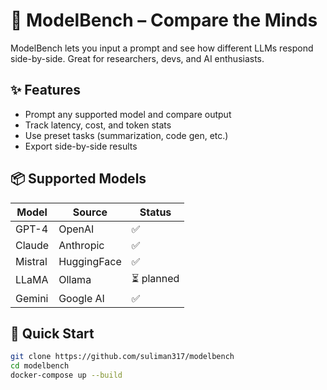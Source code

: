 # 🧠 ModelBench – Compare the Minds

ModelBench lets you input a prompt and see how different LLMs respond side-by-side. Great for researchers, devs, and AI enthusiasts.

## ✨ Features

- Prompt any supported model and compare output
- Track latency, cost, and token stats
- Use preset tasks (summarization, code gen, etc.)
- Export side-by-side results

## 📦 Supported Models

| Model | Source | Status |
|-------|--------|--------|
| GPT-4 | OpenAI | ✅ |
| Claude | Anthropic | ✅ |
| Mistral | HuggingFace | ✅ |
| LLaMA | Ollama | ⏳ planned |
| Gemini | Google AI |  ✅ |

## 🚀 Quick Start

```bash
git clone https://github.com/suliman317/modelbench
cd modelbench
docker-compose up --build

